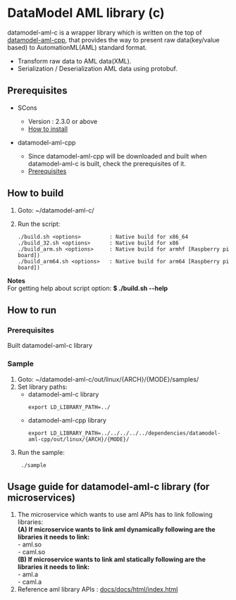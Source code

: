 # DataModel AML library (c)




datamodel-aml-c is a wrapper library which is written on the top of [datamodel-aml-cpp](https://github.com/edgexfoundry-holding/datamodel-aml-cpp), that provides the way to present raw data(key/value based) to AutomationML(AML) standard format.
 - Transform raw data to AML data(XML).
 - Serialization / Deserialization AML data using protobuf.


## Prerequisites ##
- SCons
  - Version : 2.3.0 or above
  - [How to install](http://scons.org/doc/2.3.0/HTML/scons-user/c95.html)

- datamodel-aml-cpp
  - Since datamodel-aml-cpp will be downloaded and built when datamodel-aml-c is built, check the prerequisites of it.
  - [Prerequisites](https://github.com/edgexfoundry-holding/datamodel-aml-cpp)

## How to build ##
1. Goto: ~/datamodel-aml-c/
2. Run the script:

   ```
   ./build.sh <options>         : Native build for x86_64
   ./build_32.sh <options>      : Native build for x86
   ./build_arm.sh <options>     : Native build for armhf [Raspberry pi board])
   ./build_arm64.sh <options>   : Native build for arm64 [Raspberry pi board])
   ```
**Notes** </br>
For getting help about script option: **$ ./build.sh --help** </br>


## How to run ##

### Prerequisites ###
 Built datamodel-aml-c library

### Sample ###
1. Goto: ~/datamodel-aml-c/out/linux/{ARCH}/{MODE}/samples/
2. Set library paths:
    - datamodel-aml-c library
      ```
      export LD_LIBRARY_PATH=../
      ```
    - datamodel-aml-cpp library
      ```
      export LD_LIBRARY_PATH=../../../../../dependencies/datamodel-aml-cpp/out/linux/{ARCH}/{MODE}/
      ```
3. Run the sample:
    ```
     ./sample
    ```

## Usage guide for datamodel-aml-c library (for microservices)

1. The microservice which wants to use aml APIs has to link following libraries:</br>
   **(A) If microservice wants to link aml dynamically following are the libraries it needs to link:**</br>
        - aml.so</br>
        - caml.so</br>
   **(B) If microservice wants to link aml statically following are the libraries it needs to link:**</br>
        - aml.a</br>
        - caml.a</br>
2. Reference aml library APIs : [docs/docs/html/index.html](docs/docs/html/index.html)


</br></br>
